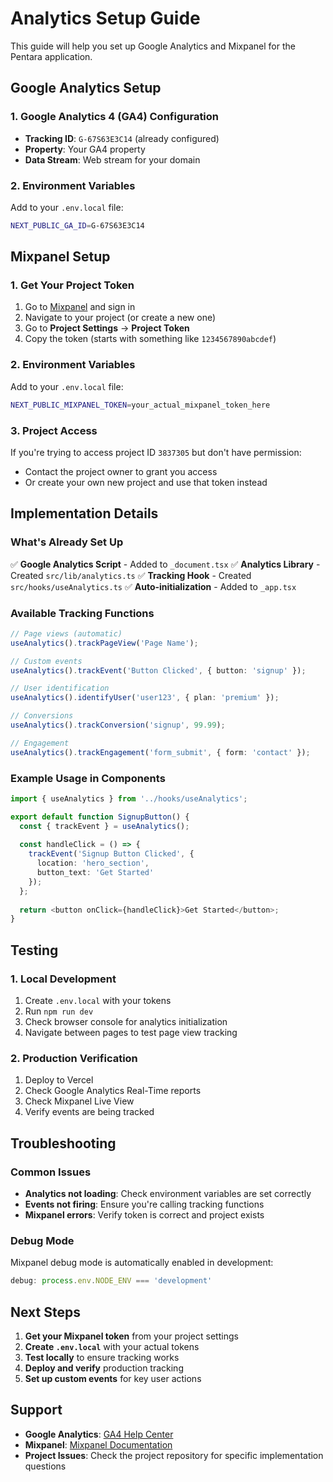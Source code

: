 # Analytics Setup Guide

This guide will help you set up Google Analytics and Mixpanel for the Pentara application.

## Google Analytics Setup

### 1. Google Analytics 4 (GA4) Configuration
- **Tracking ID**: `G-67S63E3C14` (already configured)
- **Property**: Your GA4 property
- **Data Stream**: Web stream for your domain

### 2. Environment Variables
Add to your `.env.local` file:
```bash
NEXT_PUBLIC_GA_ID=G-67S63E3C14
```

## Mixpanel Setup

### 1. Get Your Project Token
1. Go to [Mixpanel](https://mixpanel.com) and sign in
2. Navigate to your project (or create a new one)
3. Go to **Project Settings** → **Project Token**
4. Copy the token (starts with something like `1234567890abcdef`)

### 2. Environment Variables
Add to your `.env.local` file:
```bash
NEXT_PUBLIC_MIXPANEL_TOKEN=your_actual_mixpanel_token_here
```

### 3. Project Access
If you're trying to access project ID `3837305` but don't have permission:
- Contact the project owner to grant you access
- Or create your own new project and use that token instead

## Implementation Details

### What's Already Set Up
✅ **Google Analytics Script** - Added to `_document.tsx`
✅ **Analytics Library** - Created `src/lib/analytics.ts`
✅ **Tracking Hook** - Created `src/hooks/useAnalytics.ts`
✅ **Auto-initialization** - Added to `_app.tsx`

### Available Tracking Functions
```typescript
// Page views (automatic)
useAnalytics().trackPageView('Page Name');

// Custom events
useAnalytics().trackEvent('Button Clicked', { button: 'signup' });

// User identification
useAnalytics().identifyUser('user123', { plan: 'premium' });

// Conversions
useAnalytics().trackConversion('signup', 99.99);

// Engagement
useAnalytics().trackEngagement('form_submit', { form: 'contact' });
```

### Example Usage in Components
```typescript
import { useAnalytics } from '../hooks/useAnalytics';

export default function SignupButton() {
  const { trackEvent } = useAnalytics();
  
  const handleClick = () => {
    trackEvent('Signup Button Clicked', {
      location: 'hero_section',
      button_text: 'Get Started'
    });
  };
  
  return <button onClick={handleClick}>Get Started</button>;
}
```

## Testing

### 1. Local Development
1. Create `.env.local` with your tokens
2. Run `npm run dev`
3. Check browser console for analytics initialization
4. Navigate between pages to test page view tracking

### 2. Production Verification
1. Deploy to Vercel
2. Check Google Analytics Real-Time reports
3. Check Mixpanel Live View
4. Verify events are being tracked

## Troubleshooting

### Common Issues
- **Analytics not loading**: Check environment variables are set correctly
- **Events not firing**: Ensure you're calling tracking functions
- **Mixpanel errors**: Verify token is correct and project exists

### Debug Mode
Mixpanel debug mode is automatically enabled in development:
```typescript
debug: process.env.NODE_ENV === 'development'
```

## Next Steps

1. **Get your Mixpanel token** from your project settings
2. **Create `.env.local`** with your actual tokens
3. **Test locally** to ensure tracking works
4. **Deploy and verify** production tracking
5. **Set up custom events** for key user actions

## Support

- **Google Analytics**: [GA4 Help Center](https://support.google.com/analytics/answer/10089681)
- **Mixpanel**: [Mixpanel Documentation](https://developer.mixpanel.com/)
- **Project Issues**: Check the project repository for specific implementation questions
